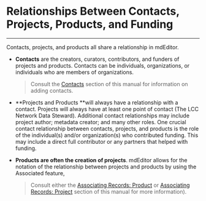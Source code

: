# Relationships Between Contacts, Projects, Products, and Funding

---

Contacts, projects, and products all share a relationship in mdEditor.

* **Contacts** are the creators, curators, contributors, and funders of projects and products. Contacts can be individuals, organizations, or individuals who are members of organizations.
  > Consult the [Contacts](/contacts.md) section of this manual for information on adding contacts.

* **Projects and Products **will always have a relationship with a contact. Projects will always have at least one point of contact \(The LCC Network Data Steward\). Additional contact relationships may include project author; metadata creator; and many other roles. One crucial contact relationship between contacts, projects, and products is the role of the individual\(s\) and/or organization\(s\) who contributed funding. This may include a direct full contributor or any partners that helped with funding.

* **Products are often the creation of projects**. mdEditor allows for the notation of the relationship between projects and products by using the Associated feature,
  > Consult either the [Associating Records: Product](/product-entry-guidance/associating-records-products.md) or [Associating Records: Project](/record/main/associating-records.md) section of this manual for more information\).



